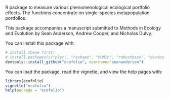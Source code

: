 R package to measure various phenomenological ecological portfolio effects. The 
functions concentrate on single-species metapopulation portfolios.

This package accompanies a manuscript submitted to Methods in Ecology and 
Evolution by Sean Anderson, Andrew Cooper, and Nicholas Dulvy.

You can install this package with:
```r
# Install these first:
# install.packages(c("plyr", "reshape", "MuMIn", "robustbase", "devtools"))
devtools::install_github("ecofolio", username="seananderson")
```

You can load the package, read the vignette, and view the help pages with:
```r
library(ecofolio)
vignette("ecofolio")
help(package = "ecofolio")
```
